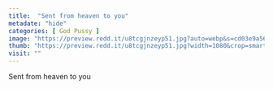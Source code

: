 ```yaml
---
title:  "Sent from heaven to you"
metadate: "hide"
categories: [ God Pussy ]
image: "https://preview.redd.it/u8tcgjnzeyp51.jpg?auto=webp&s=cd03e9a5651ab3043c15b7c88bde6fc989ca4aed"
thumb: "https://preview.redd.it/u8tcgjnzeyp51.jpg?width=1080&crop=smart&auto=webp&s=2f5bac7b7c1be80797bd0755e6fa9324aa673d4f"
visit: ""
---
```

Sent from heaven to you
